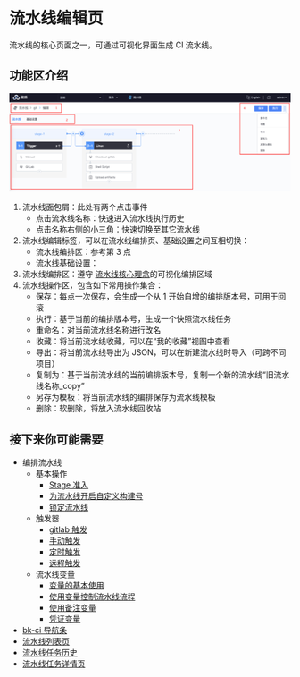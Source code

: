 # 流水线编辑页

流水线的核心页面之一，可通过可视化界面生成 CI 流水线。

## 功能区介绍

![png](../../../assets/service_pipeline_edit.png)

1. 流水线面包屑：此处有两个点击事件
   - 点击流水线名称：快速进入流水线执行历史
   - 点击名称右侧的小三角：快速切换至其它流水线
2. 流水线编辑标签，可以在流水线编排页、基础设置之间互相切换：
   - 流水线编排区：参考第 3 点
   - 流水线基础设置：
3. 流水线编排区：遵守 [流水线核心理念](../../Concepts/Learn-pipeline-in-5min.md)的可视化编排区域
4. 流水线操作区，包含如下常用操作集合：
   - 保存：每点一次保存，会生成一个从 1 开始自增的编排版本号，可用于回滚
   - 执行：基于当前的编排版本号，生成一个快照流水线任务
   - 重命名：对当前流水线名称进行改名
   - 收藏：将当前流水线收藏，可以在“我的收藏”视图中查看
   - 导出：将当前流水线导出为 JSON，可以在新建流水线时导入（可跨不同项目）
   - 复制为：基于当前流水线的当前编排版本号，复制一个新的流水线“旧流水线名称_copy”
   - 另存为模板：将当前流水线的编排保存为流水线模板
   - 删除：软删除，将放入流水线回收站

## 接下来你可能需要

* 编排流水线
   * 基本操作
      * [Stage 准入](pipeline-edit-guide/gui.md)
      * [为流水线开启自定义构建号](pipeline-edit-guide/alias-buildno.md)
      * [锁定流水线](pipeline-edit-guide/disable-pipeline.md)
   * 触发器
      * [gitlab 触发](pipeline-triggers/pipeline-trigger-gitlab.md)
      * [手动触发](pipeline-triggers/pipeline-trigger-manual.md)
      * [定时触发](pipeline-triggers/pipeline-trigger-timer.md)
      * [远程触发](/pipeline-triggers/pipeline-trigger-remote.md)
   * 流水线变量
      * [变量的基本使用](pipeline-variables/pipeline-variables-shell-batch.md)
      * [使用变量控制流水线流程](pipeline-variables/pipeline-variables-flow-control.md)
      * [使用备注变量](pipeline-variables/pipeline-variables-remark.md)
      * [凭证变量](pipeline-variables/pipeline-variables-ticket.md)
* [bk-ci 导航条](../Console.md)
* [流水线列表页](pipeline-list.md)
* [流水线任务历史](pipeline-history.md)
* [流水线任务详情页](pipeline-detail.md)
